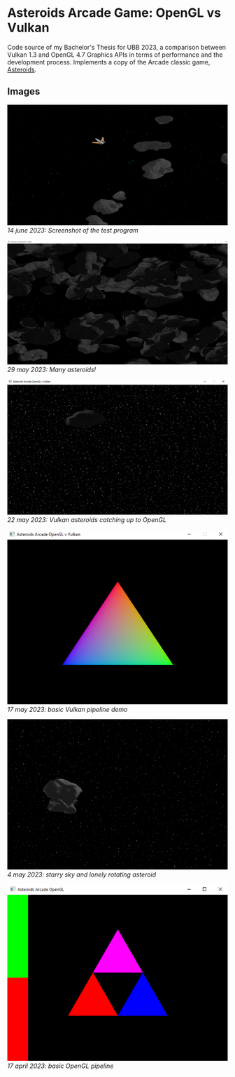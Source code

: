 # Asteroids Arcade Game: OpenGL vs Vulkan
Code source of my Bachelor's Thesis for UBB 2023, a comparison between Vulkan 1.3 and OpenGL 4.7 Graphics APIs in terms of performance and the development process. Implements a copy of the Arcade classic game, [Asteroids](https://www.echalk.co.uk/amusements/Games/asteroidsClassic/ateroids.html).

## Images  
![14 June](img/14-june.png)
*14 june 2023: Screenshot of the test program*

![29 May](img/29-may.png)                 
*29 may 2023: Many asteroids!*

![22 May](img/22-may.png)         
*22 may 2023: Vulkan asteroids catching up to OpenGL*

![17 May](img/17-may.png)    
*17 may 2023: basic Vulkan pipeline demo*

![4 may 2023](./img/4-may.png)   
*4 may 2023: starry sky and lonely rotating asteroid*

![17 april 2023](./img/17-april.png)  
*17 april 2023: basic OpenGL pipeline*
